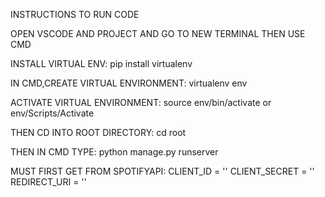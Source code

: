 INSTRUCTIONS TO RUN CODE

OPEN VSCODE AND PROJECT AND GO TO NEW TERMINAL
THEN USE CMD

INSTALL VIRTUAL ENV:
pip install virtualenv

IN CMD,CREATE VIRTUAL ENVIRONMENT:
virtualenv env

ACTIVATE VIRTUAL ENVIRONMENT:
source env/bin/activate or env/Scripts/Activate

THEN CD INTO ROOT DIRECTORY:
cd root

THEN IN CMD TYPE:
python manage.py runserver

MUST FIRST GET FROM SPOTIFYAPI:
CLIENT_ID = ''
CLIENT_SECRET = ''
REDIRECT_URI = ''

